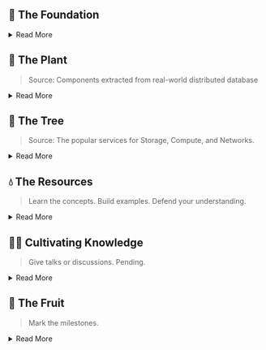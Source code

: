 ## 🌱 The Foundation

<details>
<summary>Read More</summary>

#### Core Distributed Systems Algorithms from [Wiki](https://en.wikipedia.org/wiki/Distributed_algorithm)
- [Atomic Commit](https://github.com/dsorchard/two_pc): 2 phase commit, replica, atomic commit
- Consensus: Paxos, Raft
- [Leader Election](https://github.com/dsorchard/distributed_leader_election): `Layered BFS`, `Flood Max` 
- Mutual Exclusion: Chubby Lock vs [Theory Dist. Locks](https://github.com/dsorchard/Distributed-MutualExclusion)
- [Reliable Broadcast](https://github.com/dsorchard/swim_impl): SWIM, gossip, disseminator, incarnation
- Replication: RAID, Deduplicate, CRDT
- Retry Strategy: At least once, At most once, Exactly once
- Spanning Tree: MST
- [Snapshot](https://github.com/dsorchard/distributed_snapshot.git): Chandy-Lamport, Vector Clock, VRPC (library)
- Clocks: Vector Clock, Matrix Clock, HLC

#### More Distributed Systems Concepts
- HA/keepalive: Central Service, HA state added to multi-raft
- RPC client: socket, RPC, DMA, RDMA, REST, n/w protocols
- Load balancer proxy/Fanout: Prometheus, JunoDB
- Shuffling: Spark, Uber's Remote Shuffling Service
- Resource Allocation: Spark Resource Allocator, Dead Lock Detection using Resource Allocation Graph
- Checkpointing and Recovery: Koo and Toueg’s Protocol
- Synchronizer:
- Symmetry breaking: Leader election in Ring

#### Popular Library Usage

- [Hashicorp Gossip & Consistent Hashing](https://github.com/dsorchard/dist_kv): Gossip, Consistent Hashing, Virtual Node, Replication, Rebalancing
- [Hashicorp Raft](https://github.com/dsorchard/raft_kv): Raft, Not Multi Raft
- Etcd Membership/Lock:
- DragonBoat Multi Raft: Multi Raft, Sharding
- Snapshot: Distributed Snapshot
- 2PC or Saga: Txn, 2PC
- DistributedClocks GoVector: Use DistributedClocks/GoVector
- lafikl HLC: Use lafikl/hlc
- Client + HLC: Read your writes
- Chord Distributed Hash Table

#### Misc
- [embedded server](https://github.com/dsorchard/tiny-embedded-server): `Sockets`
- [geo-spark-lite](https://github.com/dsorchard/spatial-spark-rdd): `Spark RDD`, `Apache Sedona`, `Spatial Indexing`
- [network topology optimizer](https://github.com/dsorchard/network_topology_optimizer): `Heuristics`, `Topology`

</details>

## 🌿 The Plant
> Source: Components extracted from real-world distributed database

<details>
<summary>Read More</summary>

#### Individual components
- Raft WAL
- [Distributed Gossip Cache](https://github.com/dsorchard/gossipcache): Gossip, Consistent Hashing, LRU
- Distributed Txn
- VFS: From Dragonboat library
- HA Checker
- Load Balancer Proxy

#### MatrixOrigin Parts
- RAFT Log Service
- Distributed Gossip Cache
- RPC Client
- Distributed Txn

#### E2E Products
- Distributed KV Store: 2PC, Gossip, Consistent/Range Partitioning, RAFT WAL, HA, Etcd, Proxy (load balancer), Stats
- Distributed Execution Engine: Like Spark, VFS, Cache, Process, Checkpointing, Snapshot, Rate Limiting
- Distributed Query Engine: 2PC, RPC module, VRPC tracing, Catalog, Agg Fn, Binder, Type Coercion, Use Stats in Optimizer

#### Shrunk Distributed Database Systems
- [junodb-lite](https://github.com/dsorchard/junodb_lite): KV Server, Distributed System, Etcd
- Etcd Lite

</details>

## 🌳 The Tree
> Source: The popular services for Storage, Compute, and Networks.

<details>
<summary>Read More</summary>

#### Distributed Database/Cache/Storage Systems
- JunoDB
- Etcd
- Apache Omid
- Cluster Manager (Apache Helix)

#### Misc Distributed Systems
- Spark (Apache Hudi)
- Kafka
</details>

## 💧 The Resources
> Learn the concepts. Build examples. Defend your understanding.

<details>
<summary>Read More</summary>

#### Books
- [Patterns of Distributed Systems](https://martinfowler.com/articles/patterns-of-distributed-systems/) - `Spanner` 2PC etc.
- [Designing Data-Intensive Applications](https://a.co/d/hwmSC1o)

#### Papers read
- Dynamo Paper
- SWIM Paper
- Spanner Paper

#### Papers [Pending]
- Chord DT Paper

</details>

## 👨‍🌾 Cultivating Knowledge
> Give talks or discussions. Pending.

<details>
<summary>Read More</summary>

#### Published Resources
- [Using spark for spatial data management](https://medium.com/sys-base/spatial-partitioned-rdd-using-kd-tree-in-spark-102e0b53564b) - Spark RDD, KD Tree

</details>

## 🥭 The Fruit
> Mark the milestones.

<details>
<summary>Read More</summary>

</details>
